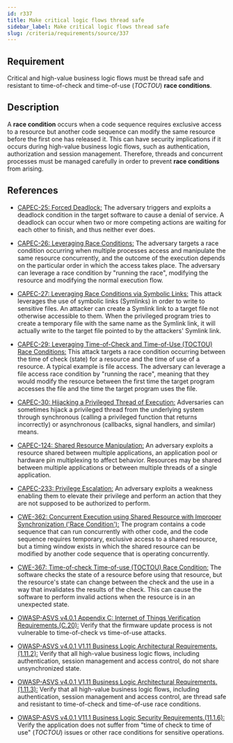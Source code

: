 ```yaml
---
id: r337
title: Make critical logic flows thread safe
sidebar_label: Make critical logic flows thread safe
slug: /criteria/requirements/source/337
---
```


## Requirement

Critical and high-value business logic flows
must be thread safe and resistant
to time-of-check and time-of-use (*TOCTOU*) **race conditions**.

## Description

A **race condition** occurs
when a code sequence requires exclusive access
to a resource but another code sequence
can modify the same resource
before the first one has released it.
This can have security implications
if it occurs during high-value business logic flows,
such as authentication,
authorization and session management.
Therefore,
threads and concurrent processes
must be managed carefully
in order to prevent **race conditions** from arising.

## References

- [CAPEC-25: Forced Deadlock:](http://capec.mitre.org/data/definitions/25.html)
The adversary triggers
and exploits a deadlock condition in the target software
to cause a denial of service.
A deadlock can occur
when two or more competing actions
are waiting for each other to finish,
and thus neither ever does.

- [CAPEC-26: Leveraging Race Conditions:](http://capec.mitre.org/data/definitions/26.html)
The adversary targets a race condition
occurring when multiple processes access
and manipulate the same resource concurrently,
and the outcome of the execution depends on the particular order
in which the access takes place.
The adversary
can leverage a race condition
by "running the race",
modifying the resource
and modifying the normal execution flow.

- [CAPEC-27: Leveraging Race Conditions via Symbolic Links:](http://capec.mitre.org/data/definitions/27.html)
This attack leverages the use of symbolic links (Symlinks)
in order to write to sensitive files.
An attacker can create a Symlink link
to a target file not otherwise accessible to them.
When the privileged program
tries to create a temporary file
with the same name as the Symlink link,
it will actually write to the target file pointed to
by the attackers' Symlink link.

- [CAPEC-29: Leveraging Time-of-Check and Time-of-Use (TOCTOU) Race Conditions:](http://capec.mitre.org/data/definitions/29.html)
This attack targets a race condition
occurring between the time of check (state) for a resource
and the time of use of a resource.
A typical example is file access.
The adversary
can leverage a file access race condition
by "running the race",
meaning that they would modify the resource
between the first time the target program accesses the file
and the time the target program uses the file.

- [CAPEC-30: Hijacking a Privileged Thread of Execution:](http://capec.mitre.org/data/definitions/30.html)
Adversaries can sometimes hijack a privileged thread
from the underlying system
through synchronous (calling a privileged function
that returns incorrectly)
or asynchronous (callbacks, signal handlers, and similar) means.

- [CAPEC-124: Shared Resource Manipulation:](http://capec.mitre.org/data/definitions/124.html)
An adversary exploits a resource shared
between multiple applications,
an application pool
or hardware pin multiplexing to affect behavior.
Resources may be shared between multiple applications
or between multiple threads of a single application.

- [CAPEC-233: Privilege Escalation:](http://capec.mitre.org/data/definitions/233.html)
An adversary exploits a weakness
enabling them to elevate their privilege
and perform an action
that they are not supposed to be authorized to perform.

- [CWE-362: Concurrent Execution using Shared Resource with Improper Synchronization ('Race Condition'):](https://cwe.mitre.org/data/definitions/362.html)
The program contains a code sequence
that can run concurrently with other code,
and the code sequence requires temporary,
exclusive access to a shared resource,
but a timing window exists
in which the shared resource can be modified
by another code sequence
that is operating concurrently.

- [CWE-367: Time-of-check Time-of-use (TOCTOU) Race Condition:](https://cwe.mitre.org/data/definitions/367.html)
The software checks the state of a resource
before using that resource,
but the resource's state
can change between the check
and the use in a way that invalidates the results of the check.
This can cause the software to perform invalid actions
when the resource is in an unexpected state.

- [OWASP-ASVS v4.0.1 Appendix C: Internet of Things Verification Requirements.(C.20):](https://owasp.org/www-pdf-archive/OWASP_Application_Security_Verification_Standard_4.0-en.pdf)
Verify that the firmware update process
is not vulnerable to time-of-check vs time-of-use attacks.

- [OWASP-ASVS v4.0.1 V1.11 Business Logic Architectural Requirements.(1.11.2):](https://owasp.org/www-pdf-archive/OWASP_Application_Security_Verification_Standard_4.0-en.pdf)
Verify that all high-value business logic flows,
including authentication, session management and access control,
do not share unsynchronized state.

- [OWASP-ASVS v4.0.1 V1.11 Business Logic Architectural Requirements.(1.11.3):](https://owasp.org/www-pdf-archive/OWASP_Application_Security_Verification_Standard_4.0-en.pdf)
Verify that all high-value business logic flows,
including authentication, session management and access control,
are thread safe and resistant to time-of-check
and time-of-use race conditions.

- [OWASP-ASVS v4.0.1 V11.1 Business Logic Security Requirements.(11.1.6):](https://owasp.org/www-pdf-archive/OWASP_Application_Security_Verification_Standard_4.0-en.pdf)
Verify the application does not suffer
from "time of check to time of use" (*TOCTOU*) issues
or other race conditions for sensitive operations.
